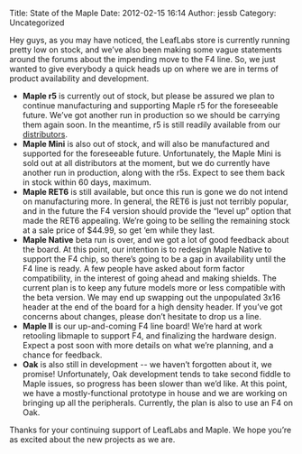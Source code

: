 Title: State of the Maple
Date: 2012-02-15 16:14
Author: jessb
Category: Uncategorized

Hey guys, as you may have noticed, the LeafLabs store is currently
running pretty low on stock, and we’ve also been making some vague
statements around the forums about the impending move to the F4 line.
So, we just wanted to give everybody a quick heads up on where we are in
terms of product availability and development.

-   **Maple r5** is currently out of stock, but please be assured we
    plan to continue manufacturing and supporting Maple r5 for the
    foreseeable future. We’ve got another run in production so we should
    be carrying them again soon. In the meantime, r5 is still readily
    available from our [distributors][].
-   **Maple Mini** is also out of stock, and will also be manufactured
    and supported for the foreseeable future. Unfortunately, the Maple
    Mini is sold out at all distributors at the moment, but we do
    currently have another run in production, along with the r5s. Expect
    to see them back in stock within 60 days, maximum.
-   **Maple RET6** is still available, but once this run is gone we do
    not intend on manufacturing more. In general, the RET6 is just not
    terribly popular, and in the future the F4 version should provide
    the “level up” option that made the RET6 appealing. We’re going to
    be selling the remaining stock at a sale price of $44.99, so get
    ‘em while they last.
-   **Maple Native** beta run is over, and we got a lot of good feedback
    about the board. At this point, our intention is to redesign Maple
    Native to support the F4 chip, so there’s going to be a gap in
    availability until the F4 line is ready. A few people have asked
    about form factor compatibility, in the interest of going ahead and
    making shields. The current plan is to keep any future models more
    or less compatible with the beta version. We may end up swapping out
    the unpopulated 3x16 header at the end of the board for a high
    density header. If you’ve got concerns about changes, please don’t
    hesitate to drop us a line.
-   **Maple II** is our up-and-coming F4 line board! We’re hard at work
    retooling libmaple to support F4, and finalizing the hardware
    design. Expect a post soon with more details on what we’re planning,
    and a chance for feedback.
-   **Oak** is also still in development -- we haven’t forgotten about
    it, we promise! Unfortunately, Oak development tends to take second
    fiddle to Maple issues, so progress has been slower than we’d like.
    At this point, we have a mostly-functional prototype in house and we
    are working on bringing up all the peripherals. Currently, the plan
    is also to use an F4 on Oak.

Thanks for your continuing support of LeafLabs and Maple. We hope you’re
as excited about the new projects as we are.

  [distributors]: ”http://leaflabs.com/distributors/”
